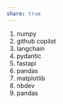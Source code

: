 ```yaml
---
share: true
---
```


1. numpy
2. github copilot
3. langchain
4. pydantic
5. fastapi
6. pandas
7. matplotlib
8. nbdev
9. pandas

